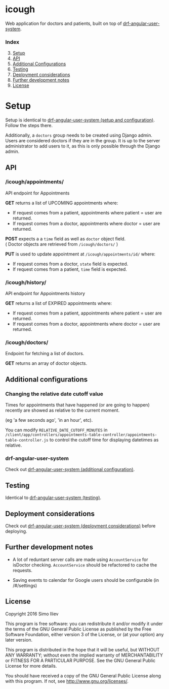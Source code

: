 # icough
Web application for doctors and patients, built on top of [drf-angular-user-system](https://github.com/si3792/drf-angular-user-system).

### Index

3. [Setup](#setup)
2. [API](#api)
4. [Additional Configurations](#additional-configurations)
5. [Testing](#testing)
6. [Deployment considerations](#deployment-considerations)
7. [Further development notes](#further-development-notes)
8. [License](#license)


# Setup

Setup is identical to [drf-angular-user-system (setup and configuration)](https://github.com/si3792/drf-angular-user-system#setup-and-configuration).
Follow the steps there.  

Additionally, a `doctors` group needs to be created using Django admin.
Users are considered doctors if they are in the group. It is up to the server administrator to add
users to it, as this is only possible through the Django admin.

## API

### /icough/appointments/

API endpoint for Appointments

**GET** returns a list of UPCOMING appointments where:  
- If request comes from a patient, appointments where patient = user are returned.  
- If request comes from a doctor, appointments where doctor = user are returned.  

**POST** expects a a `time` field as well as `doctor` object field.  
( Doctor objects are retrieved from `/icough/doctors/` )

**PUT** is used to update appointment at `/icough/appointments/id/`  where:  
- If request comes from a doctor, `state` field is expected.  
- If request comes from a patient, `time` field is expected.

### /icough/history/

API endpoint for Appointments history

**GET** returns a list of EXPIRED appointments where:  
- If request comes from a patient, appointments where patient = user are returned.  
- If request comes from a doctor, appointments where doctor = user are returned.


### /icough/doctors/

Endpoint for fetching a list of doctors.  

**GET** returns an array of doctor objects.

## Additional configurations

### Changing the relative date cutoff value
Times for appointments that have happened (or are going to happen)
recently are showed as relative to the current moment.

 (eg 'a few seconds ago', 'in an hour', etc).

 You can modify `RELATIVE_DATE_CUTOFF_MINUTES` in `/client/app/controllers/appointments-table-controller/appointments-table-controller.js`
 to control the cutoff time for displaying datetimes as relative.

### drf-angular-user-system

 Check out [drf-angular-user-system (additional configuration)](https://github.com/si3792/drf-angular-user-system#additional-configurations).

## Testing

Identical to [drf-angular-user-system (testing)](https://github.com/si3792/drf-angular-user-system#testing).

## Deployment considerations

Check out [drf-angular-user-system (deployment considerations)](https://github.com/si3792/drf-angular-user-system#deployment-considerations)
before deploying.

## Further development notes

- A lot of reduntant server calls are made using `AccountService`
for isDoctor checking. `AccountService` should be refactored to cache the requests.

- Saving events to calendar for Google users should be configurable (in /#/settings)

## License

Copyright 2016 Simo Iliev

This program is free software: you can redistribute it and/or modify it under the terms of the GNU General Public License as published by the Free Software Foundation, either version 3 of the License, or (at your option) any later version.

This program is distributed in the hope that it will be useful, but WITHOUT ANY WARRANTY; without even the implied warranty of MERCHANTABILITY or FITNESS FOR A PARTICULAR PURPOSE. See the GNU General Public License for more details.

You should have received a copy of the GNU General Public License along with this program. If not, see <http://www.gnu.org/licenses/>.
